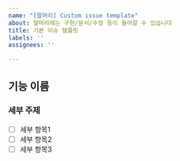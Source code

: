```yaml
---
name: "[말머리] Custom issue template"
about: 말머리에는 구현/문서/수정 등이 들어갈 수 있습니다
title: 기본 이슈 템플릿
labels: ''
assignees: ''

---
```


## 기능 이름
### 세부 주제
- [ ] 세부 항목1
- [ ] 세부 항목2
- [ ] 세부 항목3
<br>
